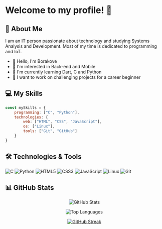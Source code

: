 # Welcome to my profile! 👋

## 🚀 About Me
I am an IT person passionate about technology and studying Systems Analysis and Development. Most of my time is dedicated to programming and IoT.

- 👋 Hello, I'm Borakove
- 👀 I'm interested in Back-end and Mobile
- 🌱 I'm currently learning Dart, C and Python
- 💼 I want to work on challenging projects for a career beginner

## 💻 My Skills

```javascript
const mySkills = {
    programming: ["C", "Python"],
    technologies: {
        web: ["HTML", "CSS", "JavaScript"],
        os: ["Linux"],
        tools: ["Git", "GitHub"]
    }
}
```

## 🛠️ Technologies & Tools
![C](https://img.shields.io/badge/-C-00599C?style=flat-square&logo=c&logoColor=white)
![Python](https://img.shields.io/badge/-Python-3776AB?style=flat-square&logo=python&logoColor=white)
![HTML5](https://img.shields.io/badge/-HTML5-E34F26?style=flat-square&logo=html5&logoColor=white)
![CSS3](https://img.shields.io/badge/-CSS3-1572B6?style=flat-square&logo=css3&logoColor=white)
![JavaScript](https://img.shields.io/badge/-JavaScript-F7DF1E?style=flat-square&logo=javascript&logoColor=black)
![Linux](https://img.shields.io/badge/-Linux-FCC624?style=flat-square&logo=linux&logoColor=black)
![Git](https://img.shields.io/badge/-Git-F05032?style=flat-square&logo=git&logoColor=white)

## 📊 GitHub Stats

<div align="center">
  
![GitHub Stats](https://github-readme-stats.vercel.app/api?username=Borakove&show_icons=true&theme=dark)
  
![Top Languages](https://github-readme-stats.vercel.app/api/top-langs/?username=Borakove&layout=compact&theme=dark)
  
[![GitHub Streak](https://github-readme-streak-stats.herokuapp.com/?user=Borakove&theme=dark)](https://git.io/streak-stats)

</div>
